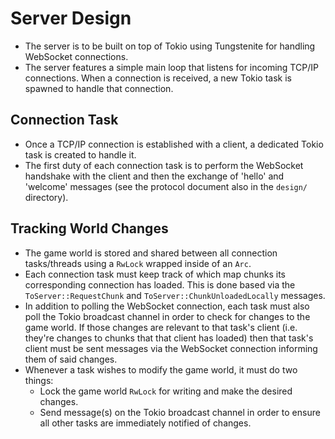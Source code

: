 # Server Design

* The server is to be built on top of Tokio using Tungstenite for handling WebSocket connections.
* The server features a simple main loop that listens for incoming TCP/IP connections. When a connection is received, a new Tokio task is spawned to handle that connection.

## Connection Task

* Once a TCP/IP connection is established with a client, a dedicated Tokio task is created to handle it.
* The first duty of each connection task is to perform the WebSocket handshake with the client and then the exchange of 'hello' and 'welcome' messages (see the protocol document also in the `design/` directory).

## Tracking World Changes

* The game world is stored and shared between all connection tasks/threads using a `RwLock` wrapped inside of an `Arc`.
* Each connection task must keep track of which map chunks its corresponding connection has loaded. This is done based via the `ToServer::RequestChunk` and `ToServer::ChunkUnloadedLocally` messages.
* In addition to polling the WebSocket connection, each task must also poll the Tokio broadcast channel in order to check for changes to the game world. If those changes are relevant to that task's client (i.e. they're changes to chunks that that client has loaded) then that task's client must be sent messages via the WebSocket connection informing them of said changes.
* Whenever a task wishes to modify the game world, it must do two things:
  * Lock the game world `RwLock` for writing and make the desired changes.
  * Send message(s) on the Tokio broadcast channel in order to ensure all other tasks are immediately notified of changes.

